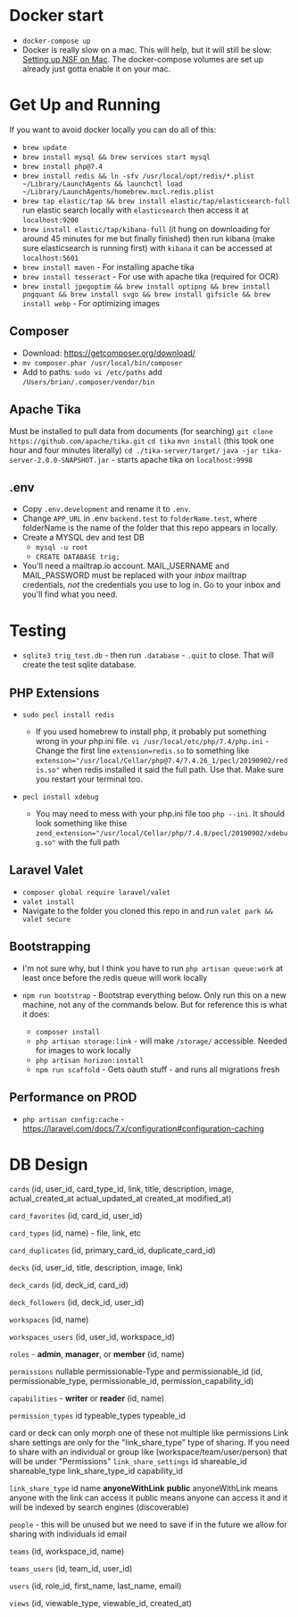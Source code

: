 # Docker start
* `docker-compose up`
* Docker is really slow on a mac. This will help, but it will still be slow: [Setting up NSF on Mac](https://blog.fingo.pl/speed-up-docker-using-nfs-volumes/). The docker-compose volumes are set up already just gotta enable it on your mac.

# Get Up and Running
If you want to avoid docker locally you can do all of this:
* `brew update`
* `brew install mysql && brew services start mysql`
* `brew install php@7.4`
* `brew install redis && ln -sfv /usr/local/opt/redis/*.plist ~/Library/LaunchAgents && launchctl load ~/Library/LaunchAgents/homebrew.mxcl.redis.plist`
* `brew tap elastic/tap && brew install elastic/tap/elasticsearch-full` run elastic search locally with `elasticsearch` then access it at `localhost:9200`
* `brew install elastic/tap/kibana-full` (it hung on downloading for around 45 minutes for me but finally finished) then run kibana (make sure elasticsearch is running first) with `kibana` it can be accessed at `localhost:5601`
* `brew install maven` - For installing apache tika
* `brew install tesseract` - For use with apache tika (required for OCR)
* `brew install jpegoptim && brew install optipng && brew install pngquant && brew install svgo && brew install gifsicle && brew install webp` - For optimizing images
## Composer
* Download: https://getcomposer.org/download/ 
* `mv composer.phar /usr/local/bin/composer`
* Add to paths: `sudo vi /etc/paths` add `/Users/brian/.composer/vendor/bin`

## Apache Tika
Must be installed to pull data from documents (for searching)
`git clone https://github.com/apache/tika.git`
`cd tika`
`mvn install` (this took one hour and four minutes literally)
`cd ./tika-server/target/`
`java -jar tika-server-2.0.0-SNAPSHOT.jar` - starts apache tika on `localhost:9998`

## .env
* Copy `.env.development` and rename it to `.env`.
* Change `APP_URL` in .env `backend.test` to `folderName.test`, where folderName is the name of the folder that this repo appears in locally.
* Create a MYSQL dev and test DB
  * `mysql -u root`
  * `CREATE DATABASE trig;`
* You'll need a mailtrap.io account. MAIL_USERNAME and MAIL_PASSWORD must be replaced with your _inbox_ mailtrap credentials, _not_ the credentials you use to log in. Go to your inbox and you'll find what you need.

# Testing
* `sqlite3 trig_test.db` - then run `.database` - `.quit` to close. That will create the test sqlite database.

## PHP Extensions
* `sudo pecl install redis` 
  * If you used homebrew to install php, it probably put something wrong in your php.ini file. 
`vi /usr/local/etc/php/7.4/php.ini` - Change the first line `extension=redis.so` to something
like `extension="/usr/local/Cellar/php@7.4/7.4.26_1/pecl/20190902/redis.so"` when redis installed it said
the full path. Use that. Make sure you restart your terminal too.

* `pecl install xdebug`
  * You may need to mess with your php.ini file too `php --ini`. It should look something like thise
`zend_extension="/usr/local/Cellar/php/7.4.8/pecl/20190902/xdebug.so"` with the full path

## Laravel Valet
* `composer global require laravel/valet`
* `valet install`
* Navigate to the folder you cloned this repo in and run `valet park && valet secure`

## Bootstrapping
* I'm not sure why, but I think you have to run `php artisan queue:work` at least once before the redis queue will work locally
* `npm run bootstrap` - Bootstrap everything below. Only run this on a new machine, not any of the 
commands below. But for reference this is what it does:

  * `composer install`
  * `php artisan storage:link` - will make `/storage/` accessible. Needed for images to work locally
  * `php artisan horizon:install` 
  * `npm run scaffold` - Gets oauth stuff - and runs all migrations fresh

## Performance on PROD
* `php artisan config:cache` - https://laravel.com/docs/7.x/configuration#configuration-caching

# DB Design
`cards`
(id, user_id, card_type_id, link, title, description, image, actual_created_at actual_updated_at created_at modified_at)

`card_favorites`
(id, card_id, user_id)

`card_types` 
(id, name) - file, link, etc

`card_duplicates`
(id, primary_card_id, duplicate_card_id)

`decks`
(id, user_id, title, description, image, link)

`deck_cards`
(id, deck_id, card_id)

`deck_followers`
(id, deck_id, user_id)

`workspaces`
(id, name)

`workspaces_users`
(id, user_id, workspace_id)

`roles` - **admin**, **manager**, or **member** 
(id, name)

`permissions`
nullable permissionable-Type and permissionable_id
(id, permissionable_type, permissionable_id, permission_capability_id)

`capabilities` - **writer** or **reader** 
(id, name)

`permission_types`
id typeable_types typeable_id

card or deck can only morph one of these not multiple like permissions
Link share settings are only for the "link_share_type" type of sharing. 
If you need to share with an individual or group like (workspace/team/user/person)
that will be under "Permissions"
`link_share_settings`
id shareable_id shareable_type link_share_type_id capability_id 

`link_share_type`
id name  **anyoneWithLink** **public**
anyoneWithLink means anyone with the link can access it
public means anyone can access it and it will be indexed by search engines (discoverable)

`people` - this will be unused but we need to save if in the future we allow for sharing with individuals
id email

`teams` 
(id, workspace_id, name)

`teams_users`
(id, team_id, user_id)

`users`
(id, role_id, first_name, last_name, email)

`views`
(id, viewable_type, viewable_id, created_at)



